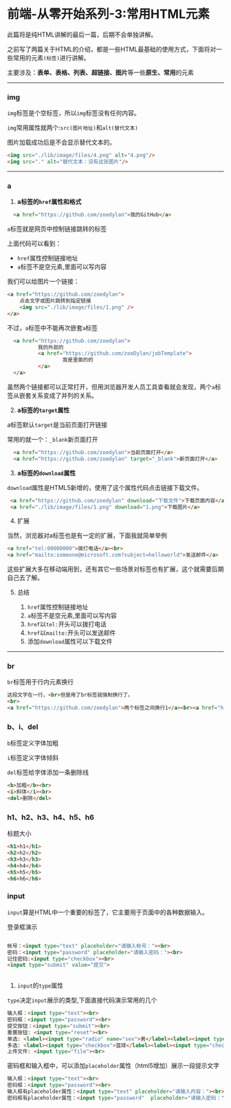 # 前端-从零开始系列-3:常用HTML元素

此篇将是纯HTML讲解的最后一篇，后期不会单独讲解。

之前写了两篇关于HTML的介绍，都是一些HTML最基础的使用方式，下面将对一些常用的元素`(标签)`进行讲解。

主要涉及：**表单、表格、列表、超链接、图片**等一些**原生、常用**的元素

---



### img

`img`标签是个空标签，所以`img`标签没有任何内容。

`img`常用属性就两个:`src(图片地址)`和`alt(替代文本)`

图片加载成功后是不会显示替代文本的。

```html
<img src="./lib/image/files/4.png" alt="4.png"/>
<img src="." alt="替代文本：没有这张图片"/>
```

----

### a


1. **a标签的`href`属性和格式**
```html
  <a href="https://github.com/zoedylan">我的GitHub</a>
```

`a`标签就是网页中控制链接跳转的标签

上面代码可以看到：

* `href`属性控制链接地址
* `a`标签不是空元素,里面可以写内容

我们可以给图片一个链接：

```html
<a href="https://github.com/zoedylan">
	点击文字或图片跳转到指定链接
	<img src="./lib/image/files/1.png" />
</a>
```

不过，`a`标签中不能再次嵌套`a`标签

```html
  <a href="https://github.com/zoedylan">
          我的外部的
          <a href="https://github.com/zoeDylan/jobTemplate">
                  我是里面的的
          </a>
  </a>
```

虽然两个链接都可以正常打开，但用浏览器开发人员工具查看就会发现，两个`a`标签从嵌套关系变成了并列的关系。

2. **a标签的`target`属性**

a标签默认`target`是当前页面打开链接

常用的就一个：`_blank`新页面打开

```html
  <a href="https://github.com/zoedylan">当前页面打开</a>
  <a href="https://github.com/zoedylan" target="_blank">新页面打开</a>
```

3. **a标签的`download`属性**

`download`属性是HTML5新增的，使用了这个属性代码点击链接下载文件。

```html
 <a href="https://github.com/zoedylan" download="下载文件">下载页面内容</a>
 <a href="./lib/image/files/1.png" download="1.png">下载图片</a>
```

4. 扩展

当然，浏览器对a标签也是有一定的扩展，下面我就简单举例

```html
<a href="tel:00000000">拨打电话</a><br>
<a href="mailto:someone@microsoft.com?subject=helloworld">发送邮件</a>
```
这些扩展大多在移动端用到，还有其它一些场景对标签也有扩展，这个就需要后期自己去了解。

5. 总结

    1. `href`属性控制链接地址
    2. `a`标签不是空元素,里面可以写内容
    3. `href`以`tel:`开头可以拨打电话
    4. `href`以`mailto:`开头可以发送邮件
    5. 添加`download`属性可以下载文件
    
---

### br

`br`标签用于行内元素换行

```html
这段文字在一行，<br>但是用了br标签就强制换行了。
<br>
<a href="https://github.com/zoedylan">两个标签之间换行1</a><br><a href="https://github.com/zoedylan">两个标签之间换行2</a>
```

### b、i、del

`b`标签定义字体加粗

`i`标签定义字体倾斜

`del`标签给字体添加一条删除线

```html
<b>加粗</b><br>
<i>斜体</i><br>
<del>删除</del>
```
### h1、h2、h3、h4、h5、h6

标题大小

```html
<h1>h1</h1>
<h2>h2</h2>
<h3>h3</h3>
<h4>h4</h4>
<h5>h5</h5>
<h6>h6</h6>
```
### **input**

`input`算是HTML中一个重要的标签了，它主要用于页面中的各种数据输入。

登录框演示
```html

帐号：<input type="text" placeholder="请输入帐号："><br>
密码：<input type="password" placeholder="请输入密码："><br>
记住密码:<input type="checkbox"><br>
<input type="submit" value="提交">
 
```

1. `input`的`type`属性

`type`决定`input`展示的类型,下面直接代码演示常用的几个

```html
输入框：<input type="text"><br>
密码框：<input type="password"><br>
提交按钮：<input type="submit"><br>
重置按钮: <input type="reset"><br>
单选: <label><input type="radio" name="sex">男</label><label><input type="radio" name="sex">女</label><br>
多选: <label><input type="checkbox">篮球</label><label><input type="checkbox">足球</label><label><input type="checkbox">乒乓球</label><br>
上传文件: <input type="file"><br>

```

密码框和输入框中，可以添加`placeholder`属性（html5增加）展示一段提示文字

```html
输入框：<input type="text"><br>
密码框：<input type="password"><br>
输入框有placeholder属性：<input type="text" placeholder="请输入内容："><br>
密码框有placeholder属性：<input type="password"  placeholder="请输入密码："><br>

```